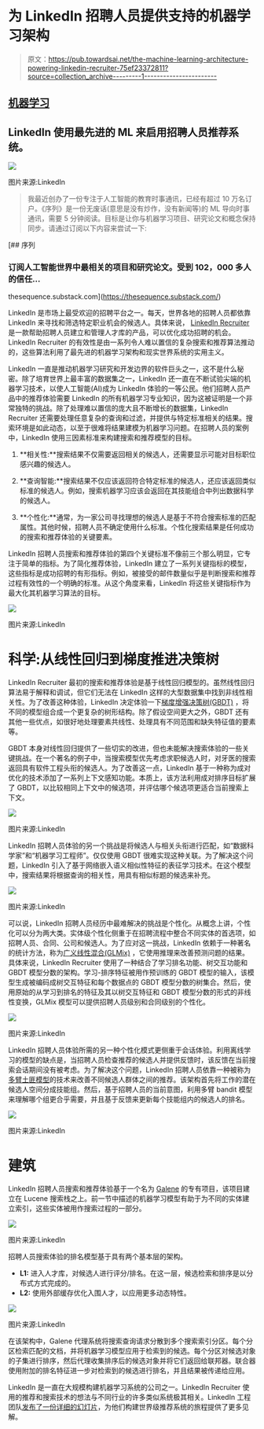 # 为 LinkedIn 招聘人员提供支持的机器学习架构

> 原文：<https://pub.towardsai.net/the-machine-learning-architecture-powering-linkedin-recruiter-75ef23372811?source=collection_archive---------1----------------------->

## [机器学习](https://towardsai.net/p/category/machine-learning)

## LinkedIn 使用最先进的 ML 来启用招聘人员推荐系统。

![](img/00f4792ee114a0ecd19173c4825c06a2.png)

图片来源:LinkedIn

> 我最近创办了一份专注于人工智能的教育时事通讯，已经有超过 10 万名订户。《序列》是一份无废话(意思是没有炒作，没有新闻等)的 ML 导向时事通讯，需要 5 分钟阅读。目标是让你与机器学习项目、研究论文和概念保持同步。请通过订阅以下内容来尝试一下:

[](https://thesequence.substack.com/) [## 序列

### 订阅人工智能世界中最相关的项目和研究论文。受到 102，000 多人的信任…

thesequence.substack.com](https://thesequence.substack.com/) 

LinkedIn 是市场上最受欢迎的招聘平台之一。每天，世界各地的招聘人员都依靠 LinkedIn 来寻找和筛选特定职业机会的候选人。具体来说， [LinkedIn Recruiter](https://business.linkedin.com/talent-solutions/recruiter) 是一款帮助招聘人员建立和管理人才库的产品，可以优化成功招聘的机会。LinkedIn Recruiter 的有效性是由一系列令人难以置信的复杂搜索和推荐算法推动的，这些算法利用了最先进的机器学习架构和现实世界系统的实用主义。

LinkedIn 一直是推动机器学习研究和开发边界的软件巨头之一，这不是什么秘密。除了培育世界上最丰富的数据集之一，LinkedIn 还一直在不断试验尖端的机器学习技术，以使人工智能(AI)成为 LinkedIn 体验的一等公民。他们招聘人员产品中的推荐体验需要 LinkedIn 的所有机器学习专业知识，因为这被证明是一个非常独特的挑战。除了处理难以置信的庞大且不断增长的数据集，LinkedIn Recruiter 还需要处理任意复杂的查询和过滤，并提供与特定标准相关的结果。搜索环境是如此动态，以至于很难将结果建模为机器学习问题。在招聘人员的案例中，LinkedIn 使用三因素标准来构建搜索和推荐模型的目标。

1) **相关性:**搜索结果不仅需要返回相关的候选人，还需要显示可能对目标职位感兴趣的候选人。

2) **查询智能:**搜索结果不仅应该返回符合特定标准的候选人，还应该返回类似标准的候选人。例如，搜索机器学习应该会返回在其技能组合中列出数据科学的候选人。

3) **个性化:**通常，为一家公司寻找理想的候选人是基于不符合搜索标准的匹配属性。其他时候，招聘人员不确定使用什么标准。个性化搜索结果是任何成功的搜索和推荐体验的关键要素。

LinkedIn 招聘人员搜索和推荐体验的第四个关键标准不像前三个那么明显，它专注于简单的指标。为了简化推荐体验，LinkedIn 建立了一系列关键指标的模型，这些指标是成功招聘的有形指标。例如，被接受的邮件数量似乎是判断搜索和推荐过程有效性的一个明确的标准。从这个角度来看，LinkedIn 将这些关键指标作为最大化其机器学习算法的目标。

![](img/c7fcf036eb73a97e2ce6366172ca13e9.png)

图片来源:LinkedIn

# 科学:从线性回归到梯度推进决策树

LinkedIn Recruiter 最初的搜索和推荐体验是基于线性回归模型的。虽然线性回归算法易于解释和调试，但它们无法在 LinkedIn 这样的大型数据集中找到非线性相关性。为了改善这种体验，LinkedIn 决定体验一下[梯度增强决策树(GBDT)](https://en.wikipedia.org/wiki/Gradient_boosting#Gradient_tree_boosting) ，将不同的模型组合成一个更复杂的树形结构。除了假设空间更大之外，GBDT 还有其他一些优点，如很好地处理要素共线性、处理具有不同范围和缺失特征值的要素等。

GBDT 本身对线性回归提供了一些切实的改进，但也未能解决搜索体验的一些关键挑战。在一个著名的例子中，当搜索模型优先考虑求职候选人时，对牙医的搜索返回具有软件工程头衔的候选人。为了改善这一点，LinkedIn 基于一种称为成对优化的技术添加了一系列上下文感知功能。本质上，该方法利用成对排序目标扩展了 GBDT，以比较相同上下文中的候选项，并评估哪个候选项更适合当前搜索上下文。

![](img/8c7a458f60b7f3092096ee983b5157ad.png)

图片来源:LinkedIn

LinkedIn 招聘人员体验的另一个挑战是将候选人与相关头衔进行匹配，如“数据科学家”和“机器学习工程师”。仅仅使用 GBDT 很难实现这种关联。为了解决这个问题，LinkedIn 引入了基于网络嵌入语义相似性特征的表征学习技术。在这个模型中，搜索结果将根据查询的相关性，用具有相似标题的候选来补充。

![](img/e21e44e2c996cacd0a9829e9abaa0ac7.png)

图片来源:LinkedIn

可以说，LinkedIn 招聘人员经历中最难解决的挑战是个性化。从概念上讲，个性化可以分为两大类。实体级个性化侧重于在招聘流程中整合不同实体的首选项，如招聘人员、合同、公司和候选人。为了应对这一挑战，LinkedIn 依赖于一种著名的统计方法，称为[广义线性混合(GLMix)](https://www.kdd.org/kdd2016/papers/files/adf0562-zhangA.pdf) ，它使用推理来改善预测问题的结果。具体来说，LinkedIn Recruiter 使用了一种结合了学习排名功能、树交互功能和 GBDT 模型分数的架构。学习-排序特征被用作预训练的 GBDT 模型的输入，该模型生成被编码成树交互特征和每个数据点的 GBDT 模型分数的树集合。然后，使用原始的从学习到排名的特征及其以树交互特征和 GBDT 模型分数的形式的非线性变换，GLMix 模型可以提供招聘人员级别和合同级别的个性化。

![](img/f35426be353586f31f713ee89eecac61.png)

图片来源:LinkedIn

LinkedIn 招聘人员体验所需的另一种个性化模式更侧重于会话体验。利用离线学习的模型的缺点是，当招聘人员检查推荐的候选人并提供反馈时，该反馈在当前搜索会话期间没有被考虑。为了解决这个问题，LinkedIn 招聘人员依靠一种被称为[多臂土匪模型](https://en.wikipedia.org/wiki/Multi-armed_bandit)的技术来改善不同候选人群体之间的推荐。该架构首先将工作的潜在候选人空间分成技能组。然后，基于招聘人员的当前意图，利用多臂 bandit 模型来理解哪个组更合乎需要，并且基于反馈来更新每个技能组内的候选人的排名。

![](img/336272f483597ccd3ace8e1de7afd79d.png)

图片来源:LinkedIn

# 建筑

LinkedIn 招聘人员搜索和推荐体验基于一个名为 [Galene](https://engineering.linkedin.com/search/did-you-mean-galene) 的专有项目，该项目建立在 Lucene 搜索栈之上。前一节中描述的机器学习模型有助于为不同的实体建立索引，这些实体被用作搜索过程的一部分。

![](img/ff8d7985f91d7c9b0b6b31b1015bb502.png)

图片来源:LinkedIn

招聘人员搜索体验的排名模型基于具有两个基本层的架构。

*   **L1:** 进入人才库，对候选人进行评分/排名。在这一层，候选检索和排序是以分布式方式完成的。​
*   **L2:** 使用外部缓存优化入围人才，以应用更多动态特性。​

![](img/48cb7964bd476a7e9de3fa2479c2c486.png)

图片来源:LinkedIn

在该架构中，Galene 代理系统将搜索查询请求分散到多个搜索索引分区。每个分区检索匹配的文档，并将机器学习模型应用于检索到的候选。每个分区对候选对象的子集进行排序，然后代理收集排序后的候选对象并将它们返回给联邦器。联合器使用附加的排名特征进一步对检索到的候选进行排名，并且结果被传递给应用。

LinkedIn 是一直在大规模构建机器学习系统的公司之一。LinkedIn Recruiter 使用的推荐和搜索技术的想法与不同行业的许多类似系统极其相关。LinkedIn 工程团队[发布了一份详细的幻灯片](https://www.slideshare.net/QiGuo19/talent-search-and-recommendation-systems-at-linkedin-practical-challenges-and-lessons-learned-127365935?from_action=save)，为他们构建世界级推荐系统的旅程提供了更多见解。
